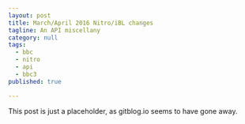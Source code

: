 ```yaml
---
layout: post
title: March/April 2016 Nitro/iBL changes
tagline: An API miscellany
category: null
tags:
  - bbc
  - nitro
  - api
  - bbc3
published: true

---
```

This post is just a placeholder, as gitblog.io seems to have gone away.